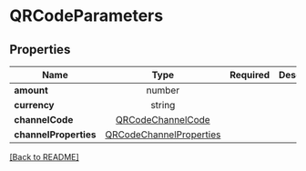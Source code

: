 # QRCodeParameters



## Properties

| Name | Type | Required | Description | Examples |
|------------|:-------------:|:-------------:|-------------|:-------------:|
| **amount** |number |  |  | | |
| **currency** |string |  |  | | |
| **channelCode** |[QRCodeChannelCode](QRCodeChannelCode.md) |  |  | | |
| **channelProperties** |[QRCodeChannelProperties](QRCodeChannelProperties.md) |  |  | | |



[[Back to README]](../../README.md)